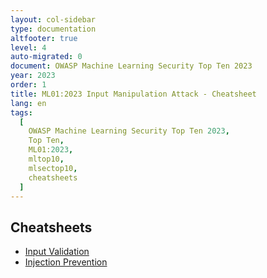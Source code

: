 ```yaml
---
layout: col-sidebar
type: documentation
altfooter: true
level: 4
auto-migrated: 0
document: OWASP Machine Learning Security Top Ten 2023
year: 2023
order: 1
title: ML01:2023 Input Manipulation Attack - Cheatsheet
lang: en
tags:
  [
    OWASP Machine Learning Security Top Ten 2023,
    Top Ten,
    ML01:2023,
    mltop10,
    mlsectop10,
    cheatsheets
  ]
---
```


## Cheatsheets

* [Input Validation](https://cheatsheetseries.owasp.org/cheatsheets/Input_Validation_Cheat_Sheet.html)
* [Injection Prevention](https://cheatsheetseries.owasp.org/cheatsheets/Injection_Prevention_Cheat_Sheet.html)

